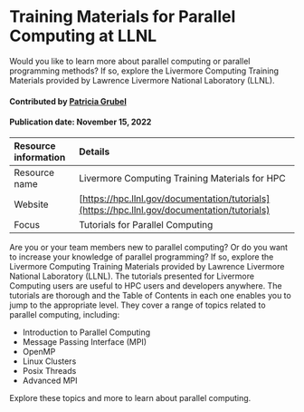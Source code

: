 # Training Materials for Parallel Computing at LLNL
<!--deck text start-->
Would you like to learn more about parallel computing or parallel programming methods? If so, explore the Livermore Computing Training Materials provided by Lawrence Livermore National Laboratory (LLNL).
<!--deck text end-->

#### Contributed by [Patricia Grubel](http://github.com/pagrubel "Patricia Grubel")
#### Publication date: November 15, 2022

Resource information | Details
:--- | :---
Resource name | Livermore Computing Training Materials for HPC
Website | [https://hpc.llnl.gov/documentation/tutorials](https://hpc.llnl.gov/documentation/tutorials)
Focus | Tutorials for Parallel Computing

Are you or your team members new to parallel computing? Or do you want to increase your knowledge of parallel programming? If so, explore the Livermore Computing Training Materials provided by Lawrence Livermore National Laboratory (LLNL).
The tutorials presented for Livermore Computing users are useful to HPC users and developers anywhere. The tutorials are thorough and the Table of Contents in each one enables you to jump to the appropriate level. They cover a range of topics related to parallel computing, including:
- Introduction to Parallel Computing
- Message Passing Interface (MPI)
- OpenMP
- Linux Clusters
- Posix Threads
- Advanced MPI

Explore these topics and more to learn about parallel computing.




<!--- Too large
--->


<!---
Publish: yes
Topics: online learning, high-performance computing (HPC)
Pinned: no
RSS update: 2019-07-20
--->
